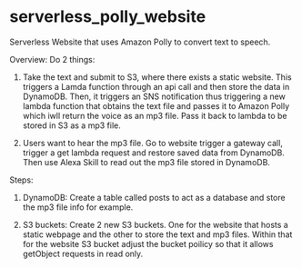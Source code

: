 # serverless_polly_website
Serverless Website that uses Amazon Polly to convert text to speech.

Overview:
Do 2 things:
1. Take the text and submit to S3, where there exists a static website.
This triggers a Lamda function through an api call and then store the data in DynamoDB.
Then, it triggers an SNS notification thus triggering a new lambda function that obtains the text file and passes it to Amazon Polly which iwll return the voice as an mp3 file. Pass it back to lambda to be stored in S3 as a mp3 file.

2. Users want to hear the mp3 file. Go to website trigger a gateway call, trigger a get lambda request and restore saved data from DynamoDB.
Then use Alexa Skill to read out the mp3 file stored in DynamoDB.

Steps:
1. DynamoDB:
    Create a table called posts to act as a database and store the mp3 file info for example.

2. S3 buckets:
    Create 2 new S3 buckets. One for the website that hosts a static webpage and the other to store the text and mp3 files.
    Within that for the website S3 bucket adjust the bucket poilicy so that it allows getObject requests in read only.